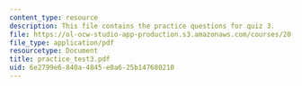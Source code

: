 ```yaml
---
content_type: resource
description: This file contains the practice questions for quiz 3.
file: https://ol-ocw-studio-app-production.s3.amazonaws.com/courses/20-104j-chemicals-in-the-environment-toxicology-and-public-health-be-104j-spring-2005/6e2799e6840a4845e0a625b147680210_practice_test3.pdf
file_type: application/pdf
resourcetype: Document
title: practice_test3.pdf
uid: 6e2799e6-840a-4845-e0a6-25b147680210
---
```

